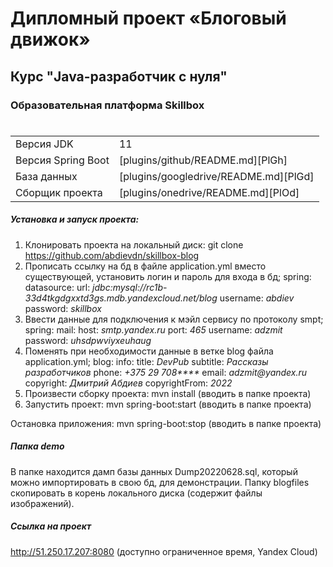 # Дипломный проект «Блоговый движок»
## Курс "Java-разработчик с нуля"
### Образовательная платформа Skillbox
#
|||
| ------ | ------ |
| Версия JDK | 11 |
| Версия Spring Boot | [plugins/github/README.md][PlGh] |
| База данных | [plugins/googledrive/README.md][PlGd] |
| Сборщик проекта | [plugins/onedrive/README.md][PlOd] |

##### Установка и запуск проекта:
1. Клонировать проекта на локальный диск: git clone https://github.com/abdievdn/skillbox-blog
2. Прописать ссылку на бд в файле application.yml вместо существующей, установить логин и пароль для входа в бд; 
spring: 
  datasource:
    url: _jdbc:mysql://rc1b-33d4tkgdgxxtd3gs.mdb.yandexcloud.net/blog_
    username: _abdiev_
    password: _skillbox_
3. Ввести данные для подключения к мэйл сервису по протоколу smpt;
spring: 
  mail:
    host: _smtp.yandex.ru_
    port: _465_
    username: _adzmit_
    password: _uhsdpwviyxeuhaug_
4. Поменять при необходимости данные в ветке blog файла application.yml;
blog:
  info:
    title: _DevPub_
    subtitle: _Рассказы разработчиков_
    phone: _+375 29 708****_
    email: _adzmit@yandex.ru_
    copyright: _Дмитрий Абдиев_
    copyrightFrom: _2022_
5. Произвести сборку проекта: mvn install (вводить в папке проекта)
6. Запустить проект: mvn spring-boot:start (вводить в папке проекта)

Остановка приложения: mvn spring-boot:stop (вводить в папке проекта)

##### Папка demo
В папке находится дамп базы данных Dump20220628.sql, который можно импортировать в свою бд, для демонстрации. Папку blogfiles скопировать в корень локального диска (содержит файлы изображений).

##### Ссылка на проект
http://51.250.17.207:8080 (доступно ограниченное время, Yandex Cloud)